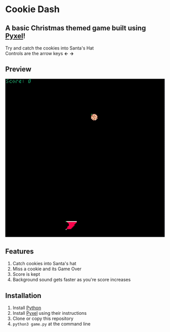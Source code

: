 # Cookie Dash #
## A basic Christmas themed game built using [Pyxel](https://github.com/kitao/pyxel)! ## 
Try and catch the cookies into Santa's Hat   
Controls are the arrow keys **←** **→**

## Preview ##
![Demo!](https://github.com/skvrahul/cookie_dash/blob/master/files/cookie_dash.gif)
## Features ##

1. Catch cookies into Santa's hat
2. Miss a cookie and its Game Over
3. Score is kept
4. Background sound gets faster as you're score increases


## Installation ##

1. Install [Python](https://www.python.org)
2. Install [Pyxel](https://github.com/kitao/pyxel) using their instructions
3. Clone or copy this repository
4. `python3 game.py` at the command line
